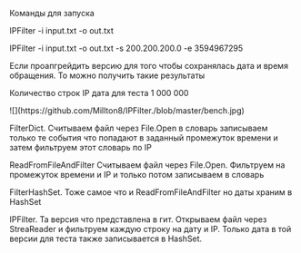 Команды для запуска

IPFilter -i input.txt -o out.txt

IPFilter -i input.txt -o out.txt -s 200.200.200.0 -e 3594967295

Если проапгрейдить версию для того чтобы сохранялась дата и время обращения. То можно получить такие результаты
<p>Количество строк IP дата для теста 1 000 000</p>
![](https://github.com/Millton8/IPFilter./blob/master/bench.jpg)

<p>FilterDict. Считываем файл через File.Open в словарь записываем только те события что попадают в заданный промежуток времени и затем фильтруем этот словарь по IP</p>
<p>ReadFromFileAndFilter Считываем файл через File.Open. Фильтруем на промежуток времени и IP и только потом записываем в словарь</p>
<p>FilterHashSet. Тоже самое что и ReadFromFileAndFilter но даты храним в HashSet</p>
<p>IPFilter. Та версия что представлена в гит. Открываем файл через StreaReader и фильтруем каждую строку на дату и IP. Только дата в той версии для теста также записывается в HashSet.</p>
